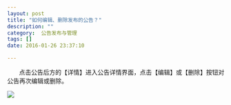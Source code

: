 ```yaml
---
layout: post
title: "如何编辑、删除发布的公告？"
description: ""
category:  公告发布与管理
tags: []
date: 2016-01-26 23:37:10

---
```

&#160; &#160; &#160; &#160;点击公告后方的【详情】进入公告详情界面，点击【编辑】或【删除】按钮对公告再次编辑或删除。

![](../../../oahelps_img/gonggao_2.png)